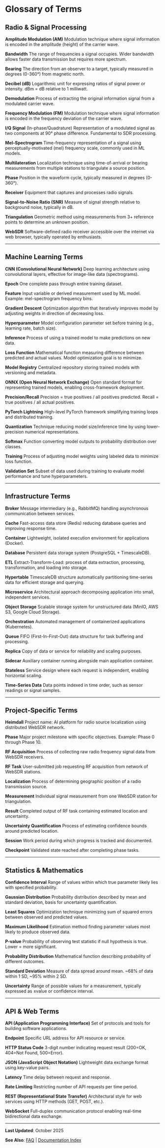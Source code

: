 # Glossary of Terms

## Radio & Signal Processing

**Amplitude Modulation (AM)**
Modulation technique where signal information is encoded in the amplitude (height) of the carrier wave.

**Bandwidth**
The range of frequencies a signal occupies. Wider bandwidth allows faster data transmission but requires more spectrum.

**Bearing**
The direction from an observer to a target, typically measured in degrees (0-360°) from magnetic north.

**Decibel (dB)**
Logarithmic unit for expressing ratios of signal power or intensity. dBm = dB relative to 1 milliwatt.

**Demodulation**
Process of extracting the original information signal from a modulated carrier wave.

**Frequency Modulation (FM)**
Modulation technique where signal information is encoded in the frequency deviation of the carrier wave.

**I/Q Signal** (In-phase/Quadrature)
Representation of a modulated signal as two components at 90° phase difference. Fundamental to SDR processing.

**Mel-Spectrogram**
Time-frequency representation of a signal using perceptually-motivated (mel) frequency scale, commonly used in ML models.

**Multilateration**
Localization technique using time-of-arrival or bearing measurements from multiple stations to triangulate a source position.

**Phase**
Position in the waveform cycle, typically measured in degrees (0-360°).

**Receiver**
Equipment that captures and processes radio signals.

**Signal-to-Noise Ratio (SNR)**
Measure of signal strength relative to background noise, typically in dB.

**Triangulation**
Geometric method using measurements from 3+ reference points to determine an unknown position.

**WebSDR**
Software-defined radio receiver accessible over the internet via web browser, typically operated by enthusiasts.

---

## Machine Learning Terms

**CNN (Convolutional Neural Network)**
Deep learning architecture using convolutional layers, effective for image-like data (spectrograms).

**Epoch**
One complete pass through entire training dataset.

**Feature**
Input variable or derived measurement used by ML model. Example: mel-spectrogram frequency bins.

**Gradient Descent**
Optimization algorithm that iteratively improves model by adjusting weights in direction of decreasing loss.

**Hyperparameter**
Model configuration parameter set before training (e.g., learning rate, batch size).

**Inference**
Process of using a trained model to make predictions on new data.

**Loss Function**
Mathematical function measuring difference between predicted and actual values. Model optimization goal is to minimize.

**Model Registry**
Centralized repository storing trained models with versioning and metadata.

**ONNX (Open Neural Network Exchange)**
Open standard format for representing trained models, enabling cross-framework deployment.

**Precision/Recall**
Precision = true positives / all positives predicted. Recall = true positives / all actual positives.

**PyTorch Lightning**
High-level PyTorch framework simplifying training loops and distributed training.

**Quantization**
Technique reducing model size/inference time by using lower-precision numerical representations.

**Softmax**
Function converting model outputs to probability distribution over classes.

**Training**
Process of adjusting model weights using labeled data to minimize loss function.

**Validation Set**
Subset of data used during training to evaluate model performance and tune hyperparameters.

---

## Infrastructure Terms

**Broker**
Message intermediary (e.g., RabbitMQ) handling asynchronous communication between services.

**Cache**
Fast-access data store (Redis) reducing database queries and improving response time.

**Container**
Lightweight, isolated execution environment for applications (Docker).

**Database**
Persistent data storage system (PostgreSQL + TimescaleDB).

**ETL**
Extract-Transform-Load: process of data extraction, processing, transformation, and loading into storage.

**Hypertable**
TimescaleDB structure automatically partitioning time-series data for efficient storage and querying.

**Microservice**
Architectural approach decomposing application into small, independent services.

**Object Storage**
Scalable storage system for unstructured data (MinIO, AWS S3, Google Cloud Storage).

**Orchestration**
Automated management of containerized applications (Kubernetes).

**Queue**
FIFO (First-In-First-Out) data structure for task buffering and processing.

**Replica**
Copy of data or service for reliability and scaling purposes.

**Sidecar**
Auxiliary container running alongside main application container.

**Stateless**
Service design where each request is independent, enabling horizontal scaling.

**Time-Series Data**
Data points indexed in time order, such as sensor readings or signal samples.

---

## Project-Specific Terms

**Heimdall**
Project name: AI platform for radio source localization using distributed WebSDR network.

**Phase**
Major project milestone with specific objectives. Example: Phase 0 through Phase 10.

**RF Acquisition**
Process of collecting raw radio frequency signal data from WebSDR receivers.

**RF Task**
User-submitted job requesting RF acquisition from network of WebSDR stations.

**Localization**
Process of determining geographic position of a radio transmission source.

**Measurement**
Individual signal measurement from one WebSDR station for triangulation.

**Result**
Completed output of RF task containing estimated location and uncertainty.

**Uncertainty Quantification**
Process of estimating confidence bounds around predicted location.

**Session**
Work period during which progress is tracked and documented.

**Checkpoint**
Validated state reached after completing phase tasks.

---

## Statistics & Mathematics

**Confidence Interval**
Range of values within which true parameter likely lies with specified probability.

**Gaussian Distribution**
Probability distribution described by mean and standard deviation, basis for uncertainty quantification.

**Least Squares**
Optimization technique minimizing sum of squared errors between observed and predicted values.

**Maximum Likelihood**
Estimation method finding parameter values most likely to produce observed data.

**P-value**
Probability of observing test statistic if null hypothesis is true. Lower = more significant.

**Probability Distribution**
Mathematical function describing probability of different outcomes.

**Standard Deviation**
Measure of data spread around mean. ~68% of data within 1 SD, ~95% within 2 SD.

**Uncertainty**
Range of possible values for a measurement, typically expressed as ±value or confidence interval.

---

## API & Web Terms

**API (Application Programming Interface)**
Set of protocols and tools for building software applications.

**Endpoint**
Specific URL address for API resource or service.

**HTTP Status Code**
3-digit number indicating request result (200=OK, 404=Not Found, 500=Error).

**JSON (JavaScript Object Notation)**
Lightweight data exchange format using key-value pairs.

**Latency**
Time delay between request and response.

**Rate Limiting**
Restricting number of API requests per time period.

**REST (Representational State Transfer)**
Architectural style for web services using HTTP methods (GET, POST, etc.).

**WebSocket**
Full-duplex communication protocol enabling real-time bidirectional data exchange.

---

**Last Updated**: October 2025

**See Also**: [FAQ](./faqs.md) | [Documentation Index](./index.md)
